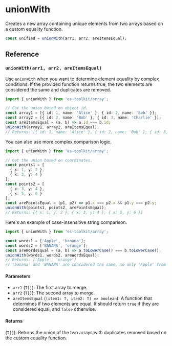 # unionWith

Creates a new array containing unique elements from two arrays based on a custom equality function.

```typescript
const unified = unionWith(arr1, arr2, areItemsEqual);
```

## Reference

### `unionWith(arr1, arr2, areItemsEqual)`

Use `unionWith` when you want to determine element equality by complex conditions. If the provided function returns true, the two elements are considered the same and duplicates are removed.

```typescript
import { unionWith } from 'es-toolkit/array';

// Get the union based on object id.
const array1 = [{ id: 1, name: 'Alice' }, { id: 2, name: 'Bob' }];
const array2 = [{ id: 2, name: 'Bob' }, { id: 3, name: 'Charlie' }];
const areItemsEqual = (a, b) => a.id === b.id;
unionWith(array1, array2, areItemsEqual);
// Returns: [{ id: 1, name: 'Alice' }, { id: 2, name: 'Bob' }, { id: 3, name: 'Charlie' }]
```

You can also use more complex comparison logic.

```typescript
import { unionWith } from 'es-toolkit/array';

// Get the union based on coordinates.
const points1 = [
  { x: 1, y: 2 },
  { x: 3, y: 4 }
];
const points2 = [
  { x: 3, y: 4 },
  { x: 5, y: 6 }
];
const arePointsEqual = (p1, p2) => p1.x === p2.x && p1.y === p2.y;
unionWith(points1, points2, arePointsEqual);
// Returns: [{ x: 1, y: 2 }, { x: 3, y: 4 }, { x: 5, y: 6 }]
```

Here's an example of case-insensitive string comparison.

```typescript
import { unionWith } from 'es-toolkit/array';

const words1 = ['Apple', 'banana'];
const words2 = ['BANANA', 'orange'];
const areWordsEqual = (a, b) => a.toLowerCase() === b.toLowerCase();
unionWith(words1, words2, areWordsEqual);
// Returns: ['Apple', 'orange']
// 'banana' and 'BANANA' are considered the same, so only 'Apple' from the first array remains.
```

#### Parameters

- `arr1` (`T[]`): The first array to merge.
- `arr2` (`T[]`): The second array to merge.
- `areItemsEqual` (`(item1: T, item2: T) => boolean`): A function that determines if two elements are equal. It should return `true` if they are considered equal, and `false` otherwise.

#### Returns

(`T[]`): Returns the union of the two arrays with duplicates removed based on the custom equality function.
